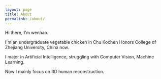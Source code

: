 ```yaml
---
layout: page
title: About
permalink: /about/
---
```


Hi there, I'm wenhao.

I'm an undergraduate vegetable chicken in Chu Kochen Honors College of Zhejiang University, China now.

I major in Artificial Intelligence, struggling with Computer Vision, Machine Learning.

Now I mainly focus on 3D human reconstruction.

